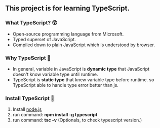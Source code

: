 ## This project is for learning TypeScript.

### What TypeScript? :dizzy_face:
- Open-source programming language from Microsoft.
- Typed superset of JavaScript.
- Compiled down to plain JavaScript which is understood by browser.

### Why TypeScript :raised_eyebrow:
- In general, variable in JavaScript is **dynamic type** that JavaScript doesn't know variable type until runtime.
- TypeScript is **static type** that knew variable type before runtime. so TypeScript able to handle type error better than js.

### Install TypeScript :construction:
1. Install [node.js](https://nodejs.org/en/) 
2. run command: **npm install -g typescript**
3. run command: **tsc -v** (Optionals, to check typescript version.)
